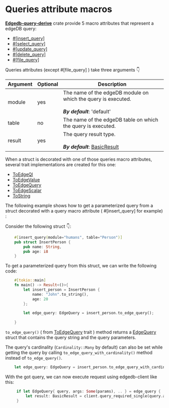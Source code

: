 # Queries attribute macros

[**Edgedb-query-derive**](https://github.com/imagineDevit/edgedb) crate provide 5 macro attributes that represent a edgeDB query:

- [#[insert_query]](./insert-query.md)
- [#[select_query]](./select-query.md)
- [#[update_query]](./update-query.md)
- [#[delete_query]](./delete-query.md)
- [#[file_query]](./delete-query.md)

Queries attributes (except #[file_query] ) take three arguments 👇

| Argument | Optional | Description                                                                                                                                                  |
|----------|----------|--------------------------------------------------------------------------------------------------------------------------------------------------------------|
| module   | yes      | The name of the edgeDB module on which the query is executed.<br> <br/> _**By default**_: 'default'                                                          |
| table    | no       | The name of the edgeDB table on which the query is executed.<br>                                                                                             |
| result   | yes      | The query result type.<br> <br/>_**By default**_: [BasicResult](https://docs.rs/edgedb-query/0.2.2/edgedb_query/models/query_result/struct.BasicResult.html) | 

When a struct is decorated with one of those queries macro attributes, several trait implementations are created for this one:

 - [ToEdgeQl](https://docs.rs/edgedb-query/0.2.2/edgedb_query/trait.ToEdgeQl.html)
 - [ToEdgeValue](https://docs.rs/edgedb-query/0.2.2/edgedb_query/trait.ToEdgeValue.html)
 - [ToEdgeQuery](https://docs.rs/edgedb-query/0.2.2/edgedb_query/models/edge_query/trait.ToEdgeQuery.html)
 - [ToEdgeScalar](https://docs.rs/edgedb-query/0.2.2/edgedb_query/trait.ToEdgeScalar.html)
 - [ToString]()


The following example shows how to get a parameterized query from a struct decorated with a query macro attribute ( #[insert_query] for example) :


Consider the following struct 👇:

```rust
    #[insert_query(module="humans", table="Person")]
    pub struct InsertPerson {
        pub name: String,
        pub age: i8
    }
```

To get a parameterized query from this struct, we can write the following code:

```rust
    #[tokio::main]
    fn main() -> Result<()>{
        let insert_person = InsertPerson {
            name: "John".to_string(),
            age: 20
        };
        
        let edge_query: EdgeQuery = insert_person.to_edge_query();
    
    }

```

`to_edge_query()` ( from [ToEdgeQuery](https://docs.rs/edgedb-query/0.2.2/edgedb_query/models/edge_query/trait.ToEdgeQuery.html) trait ) method returns a [EdgeQuery](https://docs.rs/edgedb-query/0.2.2/edgedb_query/models/edge_query/struct.EdgeQuery.html) struct that contains the query string and the query parameters.

The query's cardinality (`Cardinality::Many` by default) can also be set while getting the query by calling `to_edge_query_with_cardinality()` method instead of `to_edge_query()`.

```rust
    let edge_query: EdgeQuery = insert_person.to_edge_query_with_cardinality(Cardinality::One);
```

With the got query, we can now execute request using edgedb-client like this:

```rust
     if let EdgeQuery{ query, args: Some(params), .. } = edge_query {
         let result: BasicResult = client.query_required_single(query.as_str(), params).await?;
     }
```
